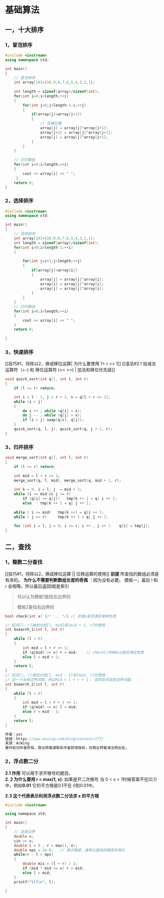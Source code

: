 # 基础算法
## 一，十大排序
### 1，冒泡排序
```c++
#include <iostream>
using namespace std;

int main()
{
	// 冒泡排序
	int array[10]={10,9,8,7,6,5,4,3,2,1};
	
	int length = sizeof(array)/sizeof(int);
	for(int i=0;i<length;++i)
	{
		for(int j=0;j<length-1-i;++j)
		{
			if(array[j]>array[j+1])
			{
				// 交换位置
				array[j] = array[j]^array[j+1];
				array[j+1] = array[j]^array[j+1];
				array[j] = array[j]^array[j+1]; 
			}
		}
	}
	
	// 打印数组
	for(int i=0;i<length;++i)
	{
		cout << array[i] << " "; 
	 } 
	return 0;
}
```

### 2，选择排序
```c++
#include <iostream>
using namespace std;

int main()
{
	// 选择排序
	int array[10]={10,9,8,7,6,5,4,3,2,1};
	int length = sizeof(array)/sizeof(int);
	for(int i=0;i<length-1;++i)
	{
		
		for(int j=i+1;j<length;++j)
		{
			if(array[j]<array[i])
			{
				array[j] = array[j]^array[i];
				array[i] = array[j]^array[i];
				array[j] = array[j]^array[i];
			}
		}
	}
	// 打印数组
	for(int i=0;i<length;++i)
	{
		cout << array[i] << " ";
	} 
	return 0;
	
} 
```

### 3，快速排序
[[技巧#1，将除以2，换成移位运算| 为什么要使用 1+ r >> 1]]
[[语法#2.1 加减法运算符（+-) 和 移位运算符 (<< >>) | 加法和移位优先级]]
```c++
void quick_sort(int q[], int l, int r)
{
    if (l >= r) return;

    int i = l - 1, j = r + 1, x = q[l + r >> 1];
    while (i < j)
    {
        do i ++ ; while (q[i] < x);
        do j -- ; while (q[j] > x);
        if (i < j) swap(q[i], q[j]);
    }
    quick_sort(q, l, j), quick_sort(q, j + 1, r);
}

```

### 3，归并排序
```c++
void merge_sort(int q[], int l, int r)
{
	if (l >= r)	return;
	
	int mid = l + r >> 1;
	merge_sort(q, l, mid), merge_sort(q, mid + 1, r);
	
	int k = 0, i = l, j  = mid + 1;
	while (i <= mid && j <= r)
		if (q[i] <= q[j])	tmp[k ++ ] = q[ i ++ ];
		else	tmp[k ++ ] = q[ j ++ ];
	
	while ( i <= mid)	tmp[k ++] = q[i ++ ];
	while ( j <= r)		tmp[k ++ ] = q[ j ++ ];
	
	for (int i = l, j = 0; i <= r; i ++ , j ++ )	q[i] = tmp[j];
}
```



## 二，查找
### 1，整数二分查找
[[技巧#1，将除以2，换成移位运算 || 位移运算的使用]] 
**前提** 所查找的数组必须是有序的。
**为什么不需要判断数组长度的奇偶** ：因为没有必要。
模板一，最后 l 和 r 会相等。所以最后返回l就是索引
> 可以认为模板1是找左边界的
>
>模板2是找右边界的
```c++
bool check(int x) {/* ... */} // 检查x是否满足某种性质

// 区间[l, r]被划分成[l, mid]和[mid + 1, r]时使用：
int bsearch_1(int l, int r)
{
    while (l < r)
    {
        int mid = l + r >> 1;
        if (q[mid] >= x) r = mid;    // check()判断mid是否满足性质
        else l = mid + 1;
    }
    return l;
}
// 区间[l, r]被划分成[l, mid - 1]和[mid, r]时使用：
// 这一个会有边界问题，所以Mid = l + r + 1； 否则会涉及到边界问题。
int bsearch_2(int l, int r)
{
    while (l < r)
    {
        int mid = l + r + 1 >> 1;
        if (q(mid) <= x) l = mid;
        else r = mid - 1;
    }
    return l;
}

作者：yxc
链接：https://www.acwing.com/blog/content/277/
来源：AcWing
著作权归作者所有。商业转载请联系作者获得授权，非商业转载请注明出处。
```
### 2，浮点数二分
**2.1 作用** 可以用于求开根号的题目。  
**2. 2 为什么要用 r = max(1, x):** 如果是开二次根号 当 0 < x < 1时候答案不在[0,1]中，例如**0.01** 它的平方根是0.1不在 0到0.01中。  

**2.3 这个代表表示利用浮点数二分法求 x 的平方根** 
```c++
#include <iostream>

using namepace std;

int main()
{
	// 这是边界
	double x;
	cin >> x;
	double l = 0 , r = max(1, x);
	double eps = 1e-6;   // 表示精度，通常比题目的精度多两位
	while(r - l > eps)
	{
		double mis = (l + r) / 2;
		if (mid * mid >= x) r = mid;
		else l = mid;
	}
	printf("%lf\n", l);

}
```